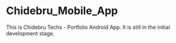 # Chidebru_Mobile_App
This is Chidebru Techs - Portfolio Android App. It is still in the initial development stage. 
